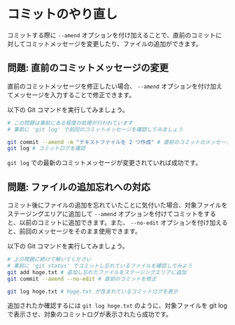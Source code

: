 # コミットのやり直し

コミットする際に `--amend` オプションを付け加えることで、直前のコミットに対してコミットメッセージを変更したり、ファイルの追加ができます。

## 問題: 直前のコミットメッセージの変更

直前のコミットメッセージを修正したい場合、 `--amend` オプションを付け加えてメッセージを入力することで修正できます。

以下の Git コマンドを実行してみましょう。

```bash
# この問題は事前にある程度の処理が行われています
# 事前に 'git log' で前回のコミットメッセージを確認してみましょう

git commit --amend -m "テキストファイルを 2 つ作成" # 直前のコミットのメッセージを修正
git log # コミットログを確認
```

`git log` での最新のコミットメッセージが変更されていれば成功です。

## 問題: ファイルの追加忘れへの対応

コミット後にファイルの追加を忘れていたことに気付いた場合、対象ファイルをステージングエリアに追加して `--amend` オプションを付けてコミットをすると、以前のコミットに追加できます。また、 `--no-edit` オプションを付け加えると、前回のメッセージをそのまま使用できます。

以下の Git コマンドを実行してみましょう。

```bash
# 上の問題に続けて解いてください
# 事前に 'git status' でコミットし忘れているファイルを確認してみよう
git add hoge.txt # 追加し忘れたファイルをステージングエリアに追加
git commit --amend --no-edit # 直前のコミットを修正

git log hoge.txt # hoge.txt が含まれているコミットログを表示
```

追加されたか確認するには `git log hoge.txt` のように、対象ファイルを git log で表示させ、対象のコミットログが表示されたら成功です。
